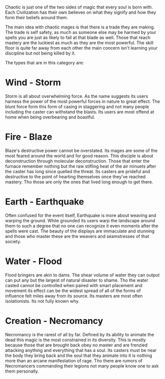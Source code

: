 Chaotic is just one of the two sides of magic that every soul is born with. Each Civilization has their own believes on what they signify and how they form their beliefs around them. 

The main idea with chaotic mages is that there is a trade they are making. The trade is self safety, as much as someone else may be harmed by your spells you are just as likely to fall at that blade as well. Those that reach mastery are the luckiest as much as they are the most powerful.  The skill floor is quite far away from each other the main concern isn't learning your discipline but not being killed by it. 

The types that are in this category are:

# Wind - Storm
Storm is all about overwhelming force. As the name suggests its users harness the power of the most powerful forces in nature to great effect. The blunt force form this form of casing in staggering and not many people including the caster can withstand the blasts. Its users are most offend at home when being overbearing and boastful. 

# Fire - Blaze
Blaze's destructive power cannot be overstated. Its mages are some of the most feared around the world and for good reason. This disciple is about deconstruction through molecular deconstruction. Those that enter the furnace remember nothing but the raw stifling heat of the air minuets after the caster has long since quelled the threat. Its casters are prideful and destructive to the point of hearting themselves once they've reached mastery. Tho those are only the ones that lived long enough to get there. 

# Earth - Earthquake
Often confused for the event itself, Earthquake is more about weaving and warping the ground. While grounded its users warp the landscape around them to such a degree that no one can recognize it even moments after the spells were cast. The beauty of the displays are immaculate and stunning and those who master these are the weavers and seamstresses of that society.

# Water - Flood
Flood bringers are akin to dams. The shear volume of water they can output can put any but the largest of natural disaster to shame. Tho the water casted cannot be controlled when paired with smart placement and movement its effect can be the widest spread of all of the forms of influence felt miles away from its source. Its masters are most often isolationists. Its not fully known why. 

# Creation - Necromancy
Necromancy is the rarest of all by far. Defined by its ability to animate the dead this magic is the most constrained in its diversity. This is mostly because those that are brought back obey no master and are frenzied attacking anything and everything that has a soul. Its casters must be near the body they bring back and the soul that they animate into it is nothing more than an arcane manifestation of rage. Tho there are rumors of Necromancers commanding their legions not many people know one to ask them personally. 